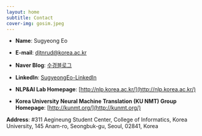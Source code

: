 ```yaml
---
layout: home
subtitle: Contact
cover-img: gosim.jpeg
---
```


- **Name**: Sugyeong Eo <br>

- **E-mail**: djtnrud@korea.ac.kr <br>
- **Naver Blog**: [수경블로그](https://blog.naver.com/djtnrud123) <br>
- **LinkedIn**: [SugyeongEo-LinkedIn](https://www.linkedin.com/in/sugyeong-eo-21a23015b/) <br>

- **NLP&AI Lab Homepage**: [http://nlp.korea.ac.kr/](http://nlp.korea.ac.kr/) <br>
- **Korea University Neural Machine Translation (KU NMT) Group Homepage**: [http://kunmt.org/](http://kunmt.org/) <br>

**Address**: #311 Aegineung Student Center, College of Informatics, Korea University, 145 Anam-ro, Seongbuk-gu, Seoul, 02841, Korea <br>
